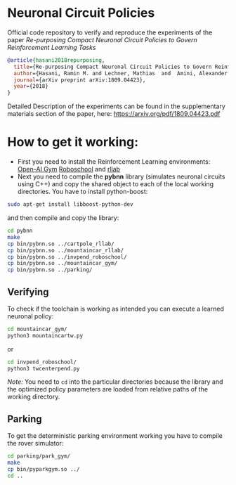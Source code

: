# Neuronal Circuit Policies
Official code repository to verify and reproduce the experiments of the paper *Re-purposing Compact Neuronal Circuit Policies to Govern Reinforcement Learning Tasks*
```bibtex
@article{hasani2018repurposing,
  title={Re-purposing Compact Neuronal Circuit Policies to Govern Reinforcement Learning Tasks},
  author={Hasani, Ramin M. and Lechner, Mathias  and  Amini, Alexander and Rus,Daniela and Grosu, Radu},
  journal={arXiv preprint arXiv:1809.04423},
  year={2018}
}
```

Detailed Description of the experiments can be found in the supplementary materials section of the paper, here: https://arxiv.org/pdf/1809.04423.pdf

# How to get it working:
- First you need to install the Reinforcement Learning environments: [Open-AI Gym](https://gym.openai.com/) [Roboschool](https://github.com/openai/roboschool) and [rllab](https://github.com/rll/rllab)
- Next you need to compile the **pybnn** library (simulates neuronal circuits using C++) and copy the shared object to each of the local working directories. You have to install python-boost:
```bash
sudo apt-get install libboost-python-dev
```
and then compile and copy the library:
```bash
cd pybnn
make
cp bin/pybnn.so ../cartpole_rllab/
cp bin/pybnn.so ../mountaincar_rllab/
cp bin/pybnn.so ../invpend_roboschool/
cp bin/pybnn.so ../mountaincar_gym/
cp bin/pybnn.so ../parking/
```

## Verifying
To check if the toolchain is working as intended you can execute a learned neuronal policy:
```bash
cd mountaincar_gym/
python3 mountaincartw.py
```
or
```bash
cd invpend_roboschool/
python3 twcenterpend.py
```
*Note:* You need to `cd` into the particular directories because the library and the optimized policy parameters are loaded from relative paths of the working directory.

## Parking
To get the deterministic parking environment working you have to compile the rover simulator:
```bash
cd parking/park_gym/
make
cp bin/pyparkgym.so ../
cd ..
```
